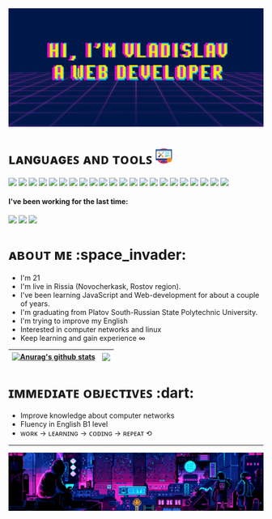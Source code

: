 <body>
  <div>
    <img src="banner_.png"/>
  </div>
  <h1>ʟᴀɴɢᴜᴀɢᴇꜱ ᴀɴᴅ ᴛᴏᴏʟꜱ <img src="tech.png"/></h1>
  <div>
    <img src="https://img.shields.io/badge/-Javascript-001749?style=for-the-badge&logo=javascript"/>
    <img src="https://img.shields.io/badge/-Typescript-001749?style=for-the-badge&logo=typescript"/>
    <img src="https://img.shields.io/badge/-Nodejs-001749?style=for-the-badge&logo=node.js"/>
    <img src="https://img.shields.io/badge/-Express-001749?style=for-the-badge&logo=express"/>
    <img src="https://img.shields.io/badge/-Mongodb-001749?style=for-the-badge&logo=mongodb"/>
    <img src="https://img.shields.io/badge/-React-001749?style=for-the-badge&logo=react"/>
    <img src="https://img.shields.io/badge/-Redux-001749?style=for-the-badge&logo=redux"/>
    <img src="https://img.shields.io/badge/-Styledcomponents-001749?style=for-the-badge&logo=styledcomponents"/>
    <img src="https://img.shields.io/badge/-Html-001749?style=for-the-badge&logo=html5"/>
    <img src="https://img.shields.io/badge/-Css-001749?style=for-the-badge&logo=css3"/>
    <img src="https://img.shields.io/badge/-Sass-001749?style=for-the-badge&logo=sass"/>
    <img src="https://img.shields.io/badge/-Bootstrap-001749?style=for-the-badge&logo=bootstrap"/>
    <img src="https://img.shields.io/badge/-Git-001749?style=for-the-badge&logo=git"/>
    <img src="https://img.shields.io/badge/-Vscode-001749?style=for-the-badge&logo=visualstudiocode"/>
    <img src="https://img.shields.io/badge/-Ubuntu-001749?style=for-the-badge&logo=ubuntu"/>
    <img src="https://img.shields.io/badge/-Bash-001749?style=for-the-badge&logo=gnubash"/>
    <img src="https://img.shields.io/badge/-Graphql-001749?style=for-the-badge&logo=graphql"/>
    <img src="https://img.shields.io/badge/-Webpack-001749?style=for-the-badge&logo=webpack"/>
    <img src="https://img.shields.io/badge/-Eslint-001749?style=for-the-badge&logo=eslint"/>
    <img src="https://img.shields.io/badge/-Prettier-001749?style=for-the-badge&logo=prettier"/>
    <img src="https://img.shields.io/badge/-Postman-001749?style=for-the-badge&logo=postman"/>
    <img src="https://img.shields.io/badge/-Chrome-001749?style=for-the-badge&logo=googlechrome"/>
  </div>
  <div>
    <h4>I've been working for the last time:</h4>
    <img src="https://img.shields.io/badge/-Nodejs-001749?style=for-the-badge&logo=node.js"/>
    <img src="https://img.shields.io/badge/-Extjs4-001749?style=for-the-badge&logo=sencha"/>
    <img src="https://img.shields.io/badge/-Mongodb-001749?style=for-the-badge&logo=mongodb"/>
  </div>
  <h1>ᴀʙᴏᴜᴛ ᴍᴇ :space_invader:</h1>
  <ul>
    <li>I'm 21</li>
    <li>I'm live in Rissia (Novocherkask, Rostov region).</li>
    <li>I've been learning JavaScript and Web-development for about a couple of years.</li>
    <li>I'm graduating from Platov South-Russian State Polytechnic University.</li>
    <li>I'm trying to improve my English</li>
    <li>Interested in computer networks and linux</li>
    <li>Keep learning and gain experience ∞</li>
  </ul>    
  
  | <a href="https://github.com/anuraghazra/github-readme-stats"><img align="center" src="https://github-readme-stats.vercel.app/api?username=C01dy&show_icons=true&include_all_commits=true&theme=outrun&hide_border=true" alt="Anurag's github stats" /></a> | <a href="https://github.com/anuraghazra/github-readme-stats"><img align="center" src="https://github-readme-stats.vercel.app/api/top-langs/?username=anuraghazra&layout=compact&theme=outrun&hide_border=true" /></a> |
| ------------- | ------------- |
  
  <h1>ɪᴍᴍᴇᴅɪᴀᴛᴇ ᴏʙᴊᴇᴄᴛɪᴠᴇꜱ :dart:</h1>
  <ul>
    <li>Improve knowledge about computer networks</li>
    <li>Fluency in English B1 level</li>
    <li>ᴡᴏʀᴋ → ʟᴇᴀʀɴɪɴɢ → ᴄᴏᴅɪɴɢ → ʀᴇᴘᴇᴀᴛ ⟲</li>
  </ul>
  <hr>
  <img src="ezgif.com-gif-maker.gif"/>

</body>
